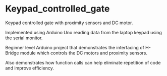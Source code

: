 # Keypad_controlled_gate
Keypad controlled gate with proximity sensors and DC motor. 

Implemented using Arduino Uno reading data from the laptop keypad using the serial monitor.

Beginner level Arduino project that demonstrates the interfacing of H-Bridge module which controls the DC motors and proximity sensors.

Also demonstrates how function calls can help eliminate repetition of code and improve efficiency.

